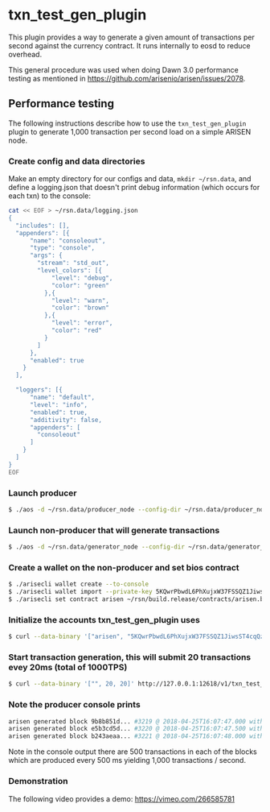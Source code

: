 # txn\_test\_gen\_plugin

This plugin provides a way to generate a given amount of transactions per second against the currency contract. It runs internally to eosd to reduce overhead.

This general procedure was used when doing Dawn 3.0 performance testing as mentioned in https://github.com/arisenio/arisen/issues/2078.

## Performance testing

The following instructions describe how to use the `txn_test_gen_plugin` plugin to generate 1,000 transaction per second load on a simple ARISEN node.

### Create config and data directories
Make an empty directory for our configs and data, `mkdir ~/rsn.data`, and define a logging.json that doesn't print debug information (which occurs for each txn) to the console:
```bash
cat << EOF > ~/rsn.data/logging.json
{
  "includes": [],
  "appenders": [{
      "name": "consoleout",
      "type": "console",
      "args": {
        "stream": "std_out",
        "level_colors": [{
            "level": "debug",
            "color": "green"
          },{
            "level": "warn",
            "color": "brown"
          },{
            "level": "error",
            "color": "red"
          }
        ]
      },
      "enabled": true
    }
  ],

  "loggers": [{
      "name": "default",
      "level": "info",
      "enabled": true,
      "additivity": false,
      "appenders": [
        "consoleout"
      ]
    }
  ]
}
EOF
```

### Launch producer
```bash
$ ./aos -d ~/rsn.data/producer_node --config-dir ~/rsn.data/producer_node -l ~/rsn.data/logging.json --http-server-address "" -p arisen -e
```

### Launch non-producer that will generate transactions
```bash
$ ./aos -d ~/rsn.data/generator_node --config-dir ~/rsn.data/generator_node -l ~/rsn.data/logging.json --plugin arisen::txn_test_gen_plugin --plugin arisen::chain_api_plugin --p2p-peer-address localhost:6620 --p2p-listen-endpoint localhost:5555
```

### Create a wallet on the non-producer and set bios contract
```bash
$ ./arisecli wallet create --to-console
$ ./arisecli wallet import --private-key 5KQwrPbwdL6PhXujxW37FSSQZ1JiwsST4cqQzDeyXtP79zkvFD3
$ ./arisecli set contract arisen ~/rsn/build.release/contracts/arisen.bios/ 
```

### Initialize the accounts txn_test_gen_plugin uses
```bash
$ curl --data-binary '["arisen", "5KQwrPbwdL6PhXujxW37FSSQZ1JiwsST4cqQzDeyXtP79zkvFD3"]' http://127.0.0.1:12618/v1/txn_test_gen/create_test_accounts
```

### Start transaction generation, this will submit 20 transactions evey 20ms (total of 1000TPS)
```bash
$ curl --data-binary '["", 20, 20]' http://127.0.0.1:12618/v1/txn_test_gen/start_generation
```

### Note the producer console prints
```bash
arisen generated block 9b8b851d... #3219 @ 2018-04-25T16:07:47.000 with 500 trxs, lib: 3218
arisen generated block e5b3cd5d... #3220 @ 2018-04-25T16:07:47.500 with 500 trxs, lib: 3219
arisen generated block b243aeaa... #3221 @ 2018-04-25T16:07:48.000 with 500 trxs, lib: 3220
```

Note in the console output there are 500 transactions in each of the blocks which are produced every 500 ms yielding 1,000 transactions / second.

### Demonstration
The following video provides a demo: https://vimeo.com/266585781
